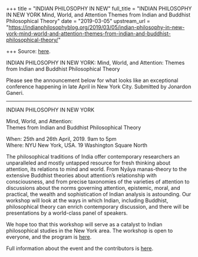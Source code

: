 +++
title = "INDIAN PHILOSOPHY IN NEW"
full_title = "INDIAN PHILOSOPHY IN NEW YORK Mind, World, and Attention Themes from Indian and Buddhist Philosophical Theory"
date = "2019-03-05"
upstream_url = "https://indianphilosophyblog.org/2019/03/05/indian-philosophy-in-new-york-mind-world-and-attention-themes-from-indian-and-buddhist-philosophical-theory/"

+++
Source: [here](https://indianphilosophyblog.org/2019/03/05/indian-philosophy-in-new-york-mind-world-and-attention-themes-from-indian-and-buddhist-philosophical-theory/).

INDIAN PHILOSOPHY IN NEW YORK: Mind, World, and Attention: Themes from Indian and Buddhist Philosophical Theory

Please see the announcement below for what looks like an exceptional
conference happening in late April in New York City. Submitted by
Jonardon Ganeri.

------------------------------------------------------------------------

INDIAN PHILOSOPHY IN NEW YORK

Mind, World, and Attention:  
Themes from Indian and Buddhist Philosophical Theory

When: 25th and 26th April, 2019. 9am to 5pm  
Where: NYU New York, USA. 19 Washington Square North

The philosophical traditions of India offer contemporary researchers an
unparalleled and mostly untapped resource for fresh thinking about
attention, its relations to mind and world. From Nyāya manas-theory to
the extensive Buddhist theories about attention’s relationship with
consciousness, and from precise taxonomies of the varieties of attention
to discussions about the norms governing attention, epistemic, moral,
and practical, the wealth and sophistication of Indian analysis is
astounding. Our workshop will look at the ways in which Indian,
including Buddhist, philosophical theory can enrich contemporary
discussion, and there will be presentations by a world-class panel of
speakers.

We hope too that this workshop will serve as a catalyst to Indian
philosophical studies in the New York area. The workshop is open to
everyone, and the program is
[here](https://s18798.pcdn.co/attention/wp-content/uploads/sites/5408/2019/03/VoA-Agenda-April-256-2019-.pdf).

Full information about the event and the contributors is
[here](https://wp.nyu.edu/attention/indian-philosophy-at-nyu/).
